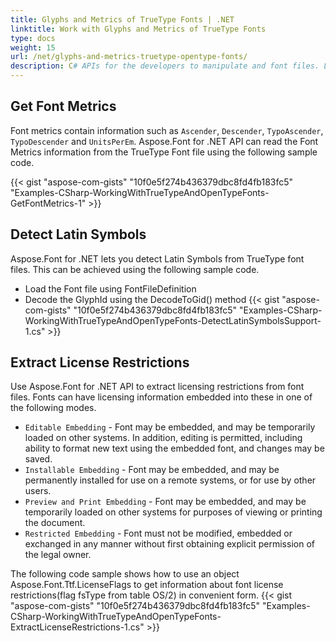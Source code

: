 ```yaml
---
title: Glyphs and Metrics of TrueType Fonts | .NET
linktitle: Work with Glyphs and Metrics of TrueType Fonts
type: docs
weight: 15
url: /net/glyphs-and-metrics-truetype-opentype-fonts/
description: C# APIs for the developers to manipulate and font files. Learn the fundamentals on how to work with glyphs and metrics of TTF fonts within .NET.
---
```

## **Get Font Metrics**
Font metrics contain information such as `Ascender`, `Descender`, `TypoAscender`, `TypoDescender` and `UnitsPerEm`. Aspose.Font for .NET API can read the Font Metrics information from the TrueType Font file using the following sample code.

{{< gist "aspose-com-gists" "10f0e5f274b436379dbc8fd4fb183fc5" "Examples-CSharp-WorkingWithTrueTypeAndOpenTypeFonts-GetFontMetrics-1" >}}

## **Detect Latin Symbols**
Aspose.Font for .NET lets you detect Latin Symbols from TrueType font files. This can be achieved using the following sample code.

 * Load the Font file using FontFileDefinition
 * Decode the GlyphId using the DecodeToGid() method
 {{< gist "aspose-com-gists" "10f0e5f274b436379dbc8fd4fb183fc5" "Examples-CSharp-WorkingWithTrueTypeAndOpenTypeFonts-DetectLatinSymbolsSupport-1.cs" >}}

## **Extract License Restrictions**
Use Aspose.Font for .NET API to extract licensing restrictions from font files. Fonts can have licensing information embedded into these in one of the following modes.
 * `Editable Embedding` - Font may be embedded, and may be temporarily loaded on other systems. In addition, editing is permitted, including ability to format new text using the embedded font, and changes may be saved.
 * `Installable Embedding` - Font may be embedded, and may be permanently installed for use on a remote systems, or for use by other users.
 * `Preview and Print Embedding` - Font may be embedded, and may be temporarily loaded on other systems for purposes of viewing or printing the document.
 * `Restricted Embedding` - Font must not be modified, embedded or exchanged in any manner without first obtaining explicit permission of the legal owner.

The following code sample shows how to use an object Aspose.Font.Ttf.LicenseFlags to get information about font license restrictions(flag fsType from table OS/2) in convenient form.
{{< gist "aspose-com-gists" "10f0e5f274b436379dbc8fd4fb183fc5" "Examples-CSharp-WorkingWithTrueTypeAndOpenTypeFonts-ExtractLicenseRestrictions-1.cs" >}}
